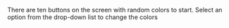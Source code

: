There are ten buttons on the screen with random colors to start. Select an option from the drop-down list to change the colors